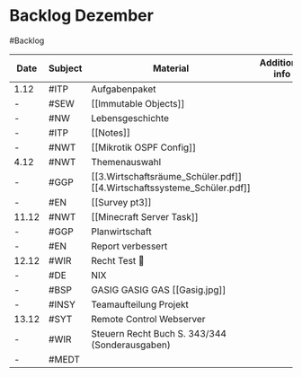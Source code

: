 # Backlog Dezember
#Backlog 

| Date  | Subject | Material                                                                | Additional info |
| ----- | ------- | ----------------------------------------------------------------------- | --------------- |
| 1.12  | #ITP    | Aufgabenpaket                                                           |                 |
| -     | #SEW    | [[Immutable Objects]]                                                   |                 |
| -     | #NW     | Lebensgeschichte                                                        |                 |
| -     | #ITP    | [[Notes]]                                                               |                 |
| -     | #NWT    | [[Mikrotik OSPF Config]]                                                |                 |
| 4.12  | #NWT    | Themenauswahl                                                           |                 |
| -     | #GGP    | [[3.Wirtschaftsräume_Schüler.pdf]] [[4.Wirtschaftssysteme_Schüler.pdf]] |                 |
| -     | #EN     | [[Survey pt3]]                                                          |                 |
| 11.12 | #NWT    | [[Minecraft Server Task]]                                               |                 |
| -     | #GGP    | Planwirtschaft                                                          |                 |
| -     | #EN     | Report verbessert                                                       |                 |
| 12.12 | #WIR    | Recht Test 🫢                                                            |                 |
| -     | #DE     | NIX                                                                     |                 |
| -     | #BSP    | GASIG GASIG GAS [[Gasig.jpg]]                                           |                 |
| -     | #INSY   | Teamaufteilung Projekt                                                  |                 |
| 13.12 | #SYT    | Remote Control Webserver                                                |                 |
| -     | #WIR    | Steuern Recht Buch S. 343/344 (Sonderausgaben)                          |                 |
| -     | #MEDT   |                                                                         |                 |

